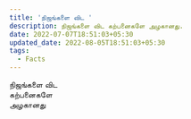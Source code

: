 ```yaml
---
title: 'நிஜங்களை விட '
description: நிஜங்களை விட கற்பனைகளே அழகானது.
date: 2022-07-07T18:51:03+05:30
updated_date: 2022-08-05T18:51:03+05:30
tags:
  - Facts
---
```


நிஜங்களை விட\
கற்பனைகளே\
அழகானது
